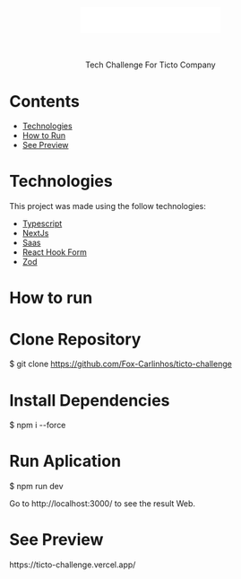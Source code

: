 <p align="center">
   <img src="./src/assets/logo.svg" alt="Ticto" width="250"/>
</p>

<br />

<p align="center">
  Tech Challenge For Ticto Company
</p>

# Contents

- [Technologies](#technologies)
- [How to Run](#computer-how-to-run)
- [See Preview](#computer-how-to-run)

# Technologies

This project was made using the follow technologies:

- [Typescript](https://www.typescriptlang.org/)
- [NextJs](https://nextjs.org/)
- [Saas](https://sass-lang.com/)
- [React Hook Form](https://www.react-hook-form.com/)
- [Zod](https://zod.dev/)

# How to run

# Clone Repository

$ git clone https://github.com/Fox-Carlinhos/ticto-challenge

# Install Dependencies

$ npm i --force

# Run Aplication

$ npm run dev

<p>
  Go to http://localhost:3000/ to see the result Web.
</p>

# See Preview

<p>
https://ticto-challenge.vercel.app/
</p>
